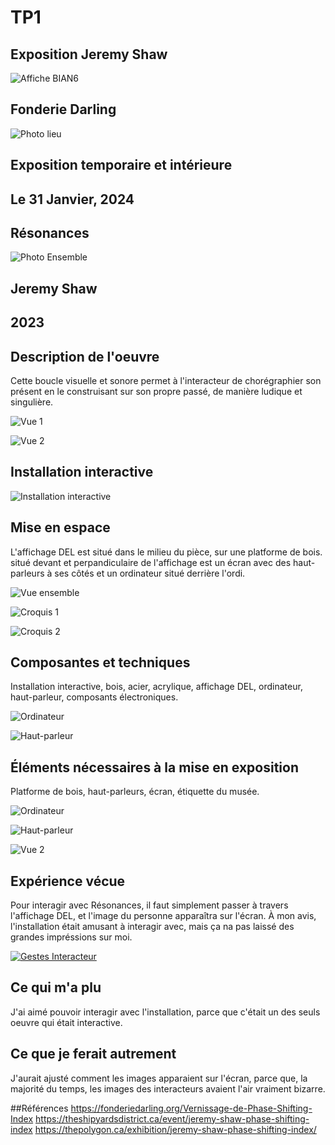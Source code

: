 # TP1
## Exposition Jeremy Shaw

![Affiche BIAN6](Media/Affichage_BIAN6.jpg)
## Fonderie Darling

![Photo lieu](Media/Photo_d'entré_edited.jpg)
## Exposition temporaire et intérieure
## Le 31 Janvier, 2024
## Résonances

![Photo Ensemble](Media/Vue_ensemble_edited.jpg)
## Jeremy Shaw
## 2023
## Description de l'oeuvre
Cette boucle visuelle et sonore permet à l'interacteur de chorégraphier son présent en le construisant sur son propre passé, de manière ludique et singulière.

![Vue 1](Media/Vue_1_edited.jpg)

![Vue 2](Media/Vue_2_edited.jpg)
## Installation interactive

![Installation interactive](Media/Installation_Interactive.jpg)
## Mise en espace
L'affichage DEL est situé dans le milieu du pièce, sur une platforme de bois. situé devant et perpandiculaire de l'affichage est un écran avec des haut-parleurs à ses côtés et un ordinateur situé derrière l'ordi. 

![Vue ensemble](Media/Vue_ensemble_edited.jpg)

![Croquis 1](Media/Croquis_1_edited.jpg)

![Croquis 2](Media/Croquis_2_edited.jpg)
## Composantes et techniques
Installation interactive, bois, acier, acrylique, affichage DEL, ordinateur, haut-parleur, composants électroniques.

![Ordinateur](Media/Ordi_edited.jpg)

![Haut-parleur](Media/Haut_parleur_edited.jpg)
## Éléments nécessaires à la mise en exposition
Platforme de bois, haut-parleurs, écran, étiquette du musée.

![Ordinateur](Media/Ordi_edited.jpg)

![Haut-parleur](Media/Haut_parleur_edited.jpg)

![Vue 2](Media/Vue_2_edited.jpg)
## Expérience vécue
Pour interagir avec Résonances, il faut simplement passer à travers l'affichage DEL, et l'image du personne apparaîtra sur l'écran. À mon avis, l'installation était amusant à interagir avec, mais ça na pas laissé des grandes impréssions sur moi.

[![Gestes Interacteur](http://img.youtube.com/vi/JN5_vqRgjd0/0.jpg)](http://www.youtube.com/watch?v=JN5_vqRgjd0)
## Ce qui m'a plu
J'ai aimé pouvoir interagir avec l'installation, parce que c'était un des seuls oeuvre qui était interactive.
## Ce que je ferait autrement
J'aurait ajusté comment les images apparaient sur l'écran, parce que, la majorité du temps, les images des interacteurs avaient l'air vraiment bizarre.

##Références
https://fonderiedarling.org/Vernissage-de-Phase-Shifting-Index
https://theshipyardsdistrict.ca/event/jeremy-shaw-phase-shifting-index
https://thepolygon.ca/exhibition/jeremy-shaw-phase-shifting-index/
